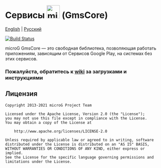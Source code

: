 Сервисы <img src="http://i.imgur.com/hXY4lcC.png" height="42px" alt="microG" /> (GmsCore)
=======

[English](https://github.com/microG/GmsCore/tree/master/README.md) | [Русский](https://github.com/microG/GmsCore/tree/master/README-ru.md)

[![Build Status](https://github.com/microg/GmsCore/workflows/Build/badge.svg)](https://travis-ci.com/microg/GmsCore)

microG GmsCore — это свободная библиотека, позволяющая работать приложениям, зависящим от Сервисов Google Play, на системах без этих сервисов.

### Пожалуйста, обратитесь к [wiki](https://github.com/microg/android_packages_apps_GmsCore/wiki) за загрузками и инструкциями


Лицензия
--------
    Copyright 2013-2021 microG Project Team

    Licensed under the Apache License, Version 2.0 (the "License");
    you may not use this file except in compliance with the License.
    You may obtain a copy of the License at

        http://www.apache.org/licenses/LICENSE-2.0

    Unless required by applicable law or agreed to in writing, software
    distributed under the License is distributed on an "AS IS" BASIS,
    WITHOUT WARRANTIES OR CONDITIONS OF ANY KIND, either express or implied.
    See the License for the specific language governing permissions and
    limitations under the License.


